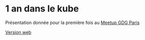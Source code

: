 # 1 an dans le kube

Présentation donnée pour la première fois au [Meetup GDG Paris](http://www.meetup.com/fr-FR/GDG-Cloud-Paris/events/231881811/?eventId=231881811)


[Version web](https://bodysplash.github.io/1-an-dans-le-kube)
